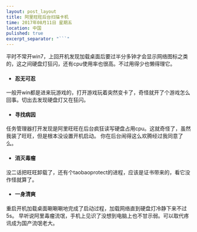 ```yaml
---
layout: post_layout
title: 阿里旺旺后台扫描卡机
time: 2017年08月11日 星期五
location: 中国
pulished: true
excerpt_separator: "```"
---
```

平时不常开win7，上回开机发现加载桌面后要过半分多钟才会显示网络图标之类的，这之间硬盘灯狂闪，还有cpu使用率也很高。不过用得少也懒得理它。


+ #### 忍无可忍

一般开win都是进来玩游戏的，打开游戏玩着突然变卡了，奇怪就开了个游戏怎么回事。切出去发现硬盘灯又在狂闪。

+ #### 寻找病因

任务管理器打开发现是阿里旺旺在后台疯狂读写硬盘占用cpu。这就奇怪了，虽然我装了旺旺，但是根本没设置开机启动。
你在后台闹得这么欢腾经过我同意了么。

+ #### 消灭毒瘤

没二话把旺旺卸载了，还有个taobaoprotect的进程，应该是证书带来的，看它没作怪就算了。

+ #### 一身清爽

重启开机加载桌面唰唰唰地完成了启动过程，加载网络直到硬盘灯冷静下来不过5s。
早听说阿里毒瘤流氓，手机上见识了没想到电脑上也不甘示弱。可以取代疼讯成为国产流氓老大。
